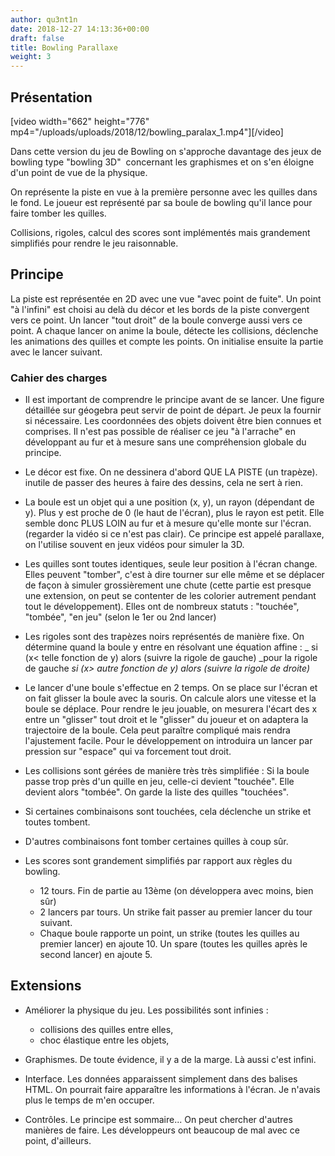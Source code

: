 ```yaml
---
author: qu3nt1n
date: 2018-12-27 14:13:36+00:00
draft: false
title: Bowling Parallaxe
weight: 3
---
```


## Présentation




[video width="662" height="776" mp4="/uploads/uploads/2018/12/bowling_paralax_1.mp4"][/video]

Dans cette version du jeu de Bowling on s'approche davantage des jeux de bowling type "bowling 3D"  concernant les graphismes et on s'en éloigne d'un point de vue de la physique.

On représente la piste en vue à la première personne avec les quilles dans le fond.
Le joueur est représenté par sa boule de bowling qu'il lance pour faire tomber les quilles.

Collisions, rigoles, calcul des scores sont implémentés mais grandement simplifiés pour rendre le jeu raisonnable.


## Principe


La piste est représentée en 2D avec une vue "avec point de fuite". Un point "à l'infini" est choisi au delà du décor et les bords de la piste convergent vers ce point.
Un lancer "tout droit" de la boule converge aussi vers ce point.
A chaque lancer on anime la boule, détecte les collisions, déclenche les animations des quilles et compte les points.
On initialise ensuite la partie avec le lancer suivant.


### Cahier des charges






* Il est important de comprendre le principe avant de se lancer. Une figure détaillée sur géogebra peut servir de point de départ. Je peux la fournir si nécessaire. Les coordonnées des objets doivent être bien connues et comprises. Il n'est pas possible de réaliser ce jeu "à l'arrache" en développant au fur et à mesure sans une compréhension globale du principe.
* Le décor est fixe. On ne dessinera d'abord QUE LA PISTE (un trapèze). inutile de passer des heures à faire des dessins, cela ne sert à rien.
* La boule est un objet qui a une position (x, y), un rayon (dépendant de y).
Plus y est proche de 0 (le haut de l'écran), plus le rayon est petit. Elle semble donc PLUS LOIN au fur et à mesure qu'elle monte sur l'écran.
(regarder la vidéo si ce n'est pas clair).
Ce principe est appelé parallaxe, on l'utilise souvent en jeux vidéos pour simuler la 3D.

* Les quilles sont toutes identiques, seule leur position à l'écran change.
Elles peuvent "tomber", c'est à dire tourner sur elle même et se déplacer de façon à simuler grossièrement une chute (cette partie est presque une extension, on peut se contenter de les colorier autrement pendant tout le développement).
Elles ont de nombreux statuts : "touchée", "tombée", "en jeu" (selon le 1er ou 2nd lancer)


* Les rigoles sont des trapèzes noirs représentés de manière fixe.
On détermine quand la boule y entre en résolvant une équation affine :
_ si (x< telle fonction de y) alors (suivre la rigole de gauche) _pour la rigole de gauche
_si (x> autre fonction de y) alors (suivre la rigole de droite)_
* Le lancer d'une boule s'effectue en 2 temps. On se place sur l'écran et on fait glisser la boule avec la souris. On calcule alors une vitesse et la boule se déplace.
Pour rendre le jeu jouable, on mesurera l'écart des x entre un "glisser" tout droit et le "glisser" du joueur et on adaptera la trajectoire de la boule. Cela peut paraître compliqué mais rendra l'ajustement facile.
Pour le développement on introduira un lancer par pression sur "espace" qui va forcement tout droit.
* Les collisions sont gérées de manière très très simplifiée :
Si la boule passe trop près d'un quille en jeu, celle-ci devient "touchée". Elle devient alors "tombée". On garde la liste des quilles "touchées".

* Si certaines combinaisons sont touchées, cela déclenche un strike et toutes tombent.
* D'autres combinaisons font tomber certaines quilles à coup sûr.


* Les scores sont grandement simplifiés par rapport aux règles du bowling.

  * 12 tours. Fin de partie au 13ème (on développera avec moins, bien sûr)
  * 2 lancers par tours. Un strike fait passer au premier lancer du tour suivant.
  * Chaque boule rapporte un point, un strike (toutes les quilles au premier lancer) en ajoute 10. Un spare (toutes les quilles après le second lancer) en ajoute 5.





## Extensions





* Améliorer la physique du jeu. Les possibilités sont infinies :

  * collisions des quilles entre elles,
  * choc élastique entre les objets,


* Graphismes. De toute évidence, il y a de la marge. Là aussi c'est infini.
* Interface. Les données apparaissent simplement dans des balises HTML. On pourrait faire apparaître les informations à l'écran. Je n'avais plus le temps de m'en occuper.
* Contrôles. Le principe est sommaire... On peut chercher d'autres manières de faire. Les développeurs ont beaucoup de mal avec ce point, d'ailleurs.
